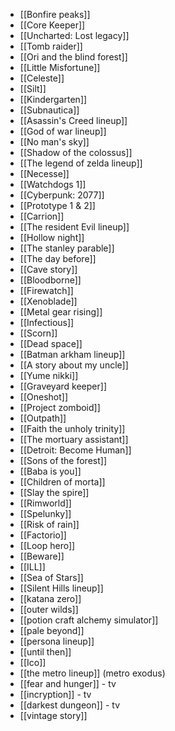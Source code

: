 - [[Bonfire peaks]]
- [[Core Keeper]]
- [[Uncharted: Lost legacy]]
- [[Tomb raider]]
- [[Ori and the blind forest]] 
- [[Little Misfortune]]
- [[Celeste]]
- [[Silt]]
- [[Kindergarten]]
- [[Subnautica]]
- [[Asassin's Creed lineup]]
- [[God of war lineup]]
- [[No man's sky]]
- [[Shadow of the colossus]]
- [[The legend of zelda lineup]]
- [[Necesse]]
- [[Watchdogs 1]]
- [[Cyberpunk: 2077]]
- [[Prototype 1 & 2]]
- [[Carrion]]
- [[The resident Evil lineup]]
- [[Hollow night]]
- [[The stanley parable]]
- [[The day before]]
- [[Cave story]]
- [[Bloodborne]]
- [[Firewatch]]
- [[Xenoblade]]
- [[Metal gear rising]]
- [[Infectious]]
- [[Scorn]]
- [[Dead space]]
- [[Batman arkham lineup]]
- [[A story about my uncle]]
- [[Yume nikki]]
- [[Graveyard keeper]] 
- [[Oneshot]]
- [[Project zomboid]]
- [[Outpath]]
- [[Faith the unholy trinity]]
- [[The mortuary assistant]]
- [[Detroit: Become Human]]
- [[Sons of the forest]]
- [[Baba is you]]
- [[Children of morta]]
- [[Slay the spire]]
- [[Rimworld]]
- [[Spelunky]]
- [[Risk of rain]]
- [[Factorio]]
- [[Loop hero]]
- [[Beware]]
- [[ILL]]
- [[Sea of Stars]] 
- [[Silent Hills lineup]] 
- [[katana zero]] 
- [[outer wilds]] 
- [[potion craft alchemy simulator]]
- [[pale beyond]]
- [[persona lineup]]
- [[until then]]
- [[Ico]]
- [[the metro lineup]] (metro exodus)
- [[fear and hunger]] - tv
- [[incryption]] - tv
- [[darkest dungeon]] - tv 
- [[vintage story]] 